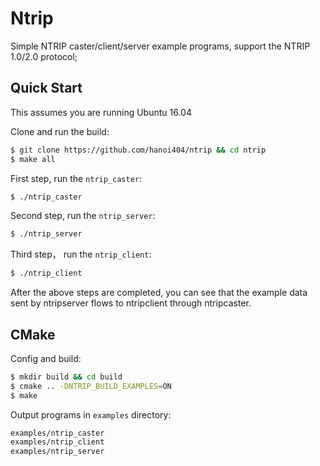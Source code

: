 # Ntrip

Simple NTRIP caster/client/server example programs, support the NTRIP 1.0/2.0 protocol;


## Quick Start

This assumes you are running Ubuntu 16.04

Clone and run the build:

```bash
$ git clone https://github.com/hanoi404/ntrip && cd ntrip
$ make all
```

First step, run the `ntrip_caster`:
```bash
$ ./ntrip_caster
```

Second step, run the `ntrip_server`:
```bash
$ ./ntrip_server
```

Third step， run the `ntrip_client`:
```bash
$ ./ntrip_client
```

After the above steps are completed, you can see that the example data sent by ntripserver flows to ntripclient through ntripcaster.

## CMake

Config and build:

```bash
$ mkdir build && cd build
$ cmake .. -DNTRIP_BUILD_EXAMPLES=ON
$ make
```

Output programs in `examples` directory:

```bash
examples/ntrip_caster
examples/ntrip_client
examples/ntrip_server
```


